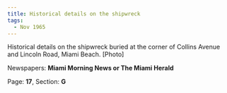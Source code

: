 ```yaml
---  
title: Historical details on the shipwreck  
tags:  
  - Nov 1965  
---  
```

  
Historical details on the shipwreck buried at the corner of Collins Avenue and Lincoln Road, Miami Beach. [Photo]  
  
Newspapers: **Miami Morning News or The Miami Herald**  
  
Page: **17**, Section: **G** 

